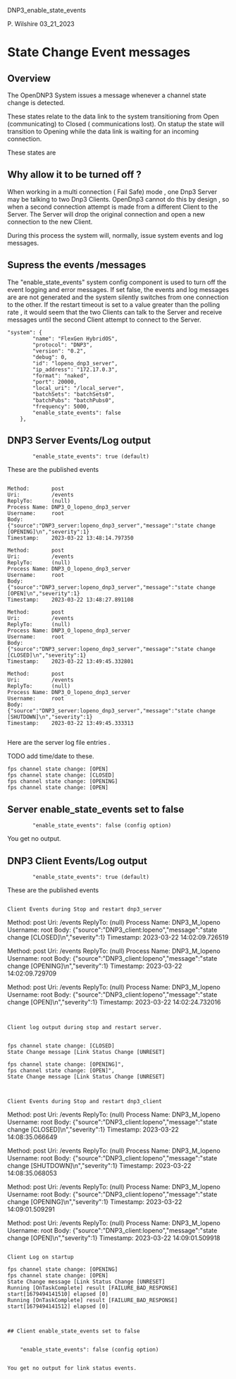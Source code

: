 DNP3_enable_state_events

P. Wilshire  03_21_2023


# State Change Event messages

## Overview

The OpenDNP3 System issues a message whenever a channel state change is detected.

These states relate to the data link to the system transitioning from Open (communicating) to Closed ( communications lost).
On statup the state will transition to Opening while the data link is waiting for an incoming connection.

These states are 


## Why allow it to be turned off ?

When working in a multi connection ( Fail Safe) mode , one Dnp3 Server may be talking to two Dnp3 Clients.
OpenDnp3 cannot do this by design , so when a second connection attempt is made from a different Client to the Server. 
The Server will drop the original connection and open a new connection to the new Client.

During this process the system will, normally, issue system events and log messages.






## Supress the events /messages

The "enable_state_events" system config component is used to turn off the event logging and error messages. 
If set false, the events and log messages are are not generated and the system silently switches from one connection to the other.
If the restart timeout is set to a value greater than the polling rate , it would seem that the two Clients can talk to the Server and receive  messages until the second Client attempt to connect to the Server.



```
"system": {
        "name": "FlexGen HybridOS",
        "protocol": "DNP3",
        "version": "0.2",
        "debug": 0,
        "id": "lopeno_dnp3_server",
        "ip_address": "172.17.0.3",
        "format": "naked",
        "port": 20000,
        "local_uri": "/local_server",
        "batchSets": "batchSets0",
        "batchPubs": "batchPubs0",
        "frequency": 5000,
        "enable_state_events": false
    },
```


## DNP3 Server Events/Log output 

```
        "enable_state_events": true (default)
```

These are the published events

```

Method:       post
Uri:          /events
ReplyTo:      (null)
Process Name: DNP3_O_lopeno_dnp3_server
Username:     root
Body:         {"source":"DNP3_server:lopeno_dnp3_server","message":"state change [OPENING]\n","severity":1}
Timestamp:    2023-03-22 13:48:14.797350

Method:       post
Uri:          /events
ReplyTo:      (null)
Process Name: DNP3_O_lopeno_dnp3_server
Username:     root
Body:         {"source":"DNP3_server:lopeno_dnp3_server","message":"state change [OPEN]\n","severity":1}
Timestamp:    2023-03-22 13:48:27.891108

Method:       post
Uri:          /events
ReplyTo:      (null)
Process Name: DNP3_O_lopeno_dnp3_server
Username:     root
Body:         {"source":"DNP3_server:lopeno_dnp3_server","message":"state change [CLOSED]\n","severity":1}
Timestamp:    2023-03-22 13:49:45.332801

Method:       post
Uri:          /events
ReplyTo:      (null)
Process Name: DNP3_O_lopeno_dnp3_server
Username:     root
Body:         {"source":"DNP3_server:lopeno_dnp3_server","message":"state change [SHUTDOWN]\n","severity":1}
Timestamp:    2023-03-22 13:49:45.333313


```

Here are the server log file entries .

TODO add time/date to these.

```
fps channel state change: [OPEN]
fps channel state change: [CLOSED]
fps channel state change: [OPENING]
fps channel state change: [OPEN]
```

## Server enable_state_events set to false


```
        "enable_state_events": false (config option)
```

You get no output.



## DNP3 Client Events/Log output 

```
        "enable_state_events": true (default)
```

These are the published events

```

Client Events during Stop and restart dnp3_server

```
Method:       post
Uri:          /events
ReplyTo:      (null)
Process Name: DNP3_M_lopeno
Username:     root
Body:         {"source":"DNP3_client:lopeno","message":"state change [CLOSED]\n","severity":1}
Timestamp:    2023-03-22 14:02:09.726519

Method:       post
Uri:          /events
ReplyTo:      (null)
Process Name: DNP3_M_lopeno
Username:     root
Body:         {"source":"DNP3_client:lopeno","message":"state change [OPENING]\n","severity":1}
Timestamp:    2023-03-22 14:02:09.729709

Method:       post
Uri:          /events
ReplyTo:      (null)
Process Name: DNP3_M_lopeno
Username:     root
Body:         {"source":"DNP3_client:lopeno","message":"state change [OPEN]\n","severity":1}
Timestamp:    2023-03-22 14:02:24.732016
```


Client log output during stop and restart server.


```
    fps channel state change: [CLOSED]
    State Change message [Link Status Change [UNRESET]

    fps channel state change: [OPENING]",
    fps channel state change: [OPEN]",
    State Change message [Link Status Change [UNRESET]

```


Client Events during Stop and restart dnp3_client

```
Method:       post
Uri:          /events
ReplyTo:      (null)
Process Name: DNP3_M_lopeno
Username:     root
Body:         {"source":"DNP3_client:lopeno","message":"state change [CLOSED]\n","severity":1}
Timestamp:    2023-03-22 14:08:35.066649

Method:       post
Uri:          /events
ReplyTo:      (null)
Process Name: DNP3_M_lopeno
Username:     root
Body:         {"source":"DNP3_client:lopeno","message":"state change [SHUTDOWN]\n","severity":1}
Timestamp:    2023-03-22 14:08:35.068053

Method:       post
Uri:          /events
ReplyTo:      (null)
Process Name: DNP3_M_lopeno
Username:     root
Body:         {"source":"DNP3_client:lopeno","message":"state change [OPENING]\n","severity":1}
Timestamp:    2023-03-22 14:09:01.509291

Method:       post
Uri:          /events
ReplyTo:      (null)
Process Name: DNP3_M_lopeno
Username:     root
Body:         {"source":"DNP3_client:lopeno","message":"state change [OPEN]\n","severity":1}
Timestamp:    2023-03-22 14:09:01.509918

```

Client Log on startup

```
    fps channel state change: [OPENING]
    fps channel state change: [OPEN]
    State Change message [Link Status Change [UNRESET]
    Running [OnTaskComplete] result [FAILURE_BAD_RESPONSE]  start[1679494141510] elapsed [0] 
    Running [OnTaskComplete] result [FAILURE_BAD_RESPONSE]  start[1679494141512] elapsed [0]
```


## Client enable_state_events set to false


```
        "enable_state_events": false (config option)
```

You get no output for link status events.



